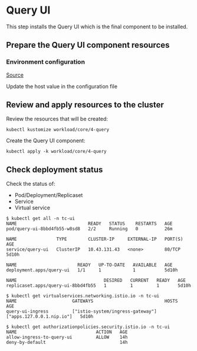 
# Query UI

This step installs the Query UI which is the final component to be installed.

## Prepare the Query UI component resources

### Environment configuration

[Source](../../workload/core/4-query/ui/patches/config/env-config.js)

Update the host value in the configuration file

## Review and apply resources to the cluster

Review the resources that will be created:

```
kubectl kustomize workload/core/4-query
```

Create the Query UI component:

```
kubectl apply -k workload/core/4-query
```

## Check deployment status

Check the status of:

* Pod/Deployment/Replicaset
* Service
* Virtual service

```
$ kubectl get all -n tc-ui
NAME                           READY   STATUS    RESTARTS   AGE
pod/query-ui-8bbd4fb55-w8sd8   2/2     Running   0          26m

NAME               TYPE        CLUSTER-IP     EXTERNAL-IP   PORT(S)   AGE
service/query-ui   ClusterIP   10.43.131.43   <none>        80/TCP    5d10h

NAME                       READY   UP-TO-DATE   AVAILABLE   AGE
deployment.apps/query-ui   1/1     1            1           5d10h

NAME                                 DESIRED   CURRENT   READY   AGE
replicaset.apps/query-ui-8bbd4fb55   1         1         1       5d10h

$ kubectl get virtualservices.networking.istio.io -n tc-ui
NAME                     GATEWAYS                           HOSTS                       AGE
query-ui-ingress         ["istio-system/ingress-gateway"]   ["apps.127.0.0.1.nip.io"]   5d10h

$ kubectl get authorizationpolicies.security.istio.io -n tc-ui
NAME                              ACTION   AGE
allow-ingress-to-query-ui         ALLOW    14h
deny-by-default                            14h
```
